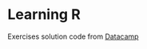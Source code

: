 # Learning R

Exercises solution code from <a href="https://www.datacamp.com/" target="_blank">Datacamp</a> 